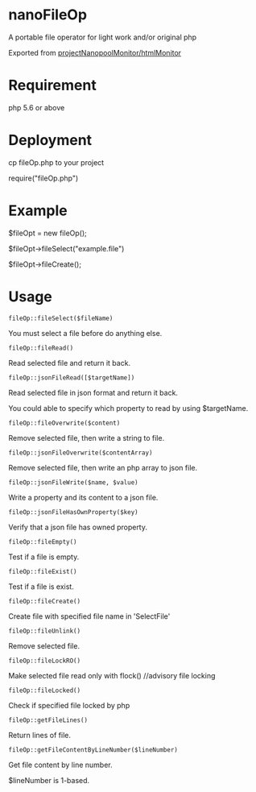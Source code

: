 # nanoFileOp
A portable file operator for light work and/or original php

Exported from [projectNanopoolMonitor/htmlMonitor](https://github.com/projectNanopoolMonitor/htmlMonitor)
# Requirement
php 5.6 or above
# Deployment
cp fileOp.php to your project

require("fileOp.php")
# Example
$fileOpt = new fileOp();

$fileOpt->fileSelect("example.file")

$fileOpt->fileCreate();
# Usage
`fileOp::fileSelect($fileName)`

You must select a file before do anything else.

`fileOp::fileRead()`

Read selected file and return it back.

`fileOp::jsonFileRead([$targetName])`

Read selected file in json format and return it back.

You could able to specify which property to read by using $targetName.

`fileOp::fileOverwrite($content)`

Remove selected file, then write a string to file.

`fileOp::jsonFileOverwrite($contentArray)`

Remove selected file, then write an php array to json file.

`fileOp::jsonFileWrite($name, $value)`

Write a property and its content to a json file.

`fileOp::jsonFileHasOwnProperty($key)`

Verify that a json file has owned property.

`fileOp::fileEmpty()`

Test if a file is empty.

`fileOp::fileExist()`

Test if a file is exist.

`fileOp::fileCreate()`

Create file with specified file name in 'SelectFile'

`fileOp::fileUnlink()`

Remove selected file.

`fileOp::fileLockRO()`

Make selected file read only with flock() //advisory file locking

`fileOp::fileLocked()`

Check if specified file locked by php

`fileOp::getFileLines()`

Return lines of file.

`fileOp::getFileContentByLineNumber($lineNumber)`

Get file content by line number.

$lineNumber is 1-based.